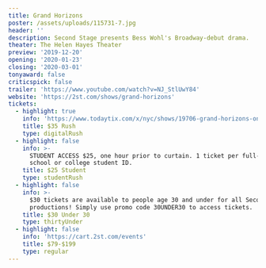 ```yaml
---
title: Grand Horizons
poster: /assets/uploads/115731-7.jpg
header: ''
description: Second Stage presents Bess Wohl's Broadway-debut drama.
theater: The Helen Hayes Theater
preview: '2019-12-20'
opening: '2020-01-23'
closing: '2020-03-01'
tonyaward: false
criticspick: false
trailer: 'https://www.youtube.com/watch?v=NJ_StlUwY84'
website: 'https://2st.com/shows/grand-horizons'
tickets:
  - highlight: true
    info: 'https://www.todaytix.com/x/nyc/shows/19706-grand-horizons-on-broadway'
    title: $35 Rush
    type: digitalRush
  - highlight: false
    info: >-
      STUDENT ACCESS $25, one hour prior to curtain. 1 ticket per full-time high
      school or college student ID.
    title: $25 Student
    type: studentRush
  - highlight: false
    info: >-
      $30 tickets are available to people age 30 and under for all Second Stage
      productions! Simply use promo code 30UNDER30 to access tickets.
    title: $30 Under 30
    type: thirtyUnder
  - highlight: false
    info: 'https://cart.2st.com/events'
    title: $79-$199
    type: regular
---
```


